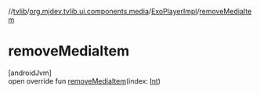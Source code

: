 //[tvlib](../../../index.md)/[org.mjdev.tvlib.ui.components.media](../index.md)/[ExoPlayerImpl](index.md)/[removeMediaItem](remove-media-item.md)

# removeMediaItem

[androidJvm]\
open override fun [removeMediaItem](remove-media-item.md)(index: [Int](https://kotlinlang.org/api/latest/jvm/stdlib/kotlin/-int/index.html))
